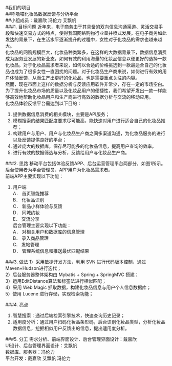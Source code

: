 #我们的项目<br>
##呼噜喵化妆品数据反馈与分析平台<br>
##小组成员：戴嘉欣 冯伦力 艾飘帆<br>
###1.	目标问题
  近年来，电子商务由于其具备的双向信息沟通渠道、灵活交易手段和快速交易方式的特点，使得我国网络购物行业呈井喷式发展。在电子商务如此发达的背景下，在生活水平逐渐提升的过程中，女性对于化妆品的需求也越来越大。<br>
  化妆品的网购规模巨大，化妆品种类繁多，在这样的大数据背景下，数据信息消费成为服务业发展的新业态，如何有效的利用海量的化妆品信息以便更好的选择一款化妆品。对于化妆品需求者来说，如何以合适的价格挑选到一款最适合自己的化妆品也成为了很多女性一直困扰的问题。对于化妆品生产商来说，如何进行有效的用户体验反馈，从而生产出更好的化妆品，也是需要重点关注的内容。<br>
  然而，现在市面上这样的数据分析与反馈应用软件非常少，存在一定的市场空白。为了提升化妆品市场的质量以及化妆品用户的便捷性，我们希望开发出一款一样能够高效地帮助化妆品用户和生产商进行高效的数据分析与交流的移动应用。<br>
  化妆品体验反馈平台需达到以下目的：<br>
1)	提供数据信息消费的相关模块，主要是API服务；<br>
2)	模糊搜索的结果匹配度要求尽可能高，能快速对用户进行适合自己的化妆品推荐；<br>
3)	构建用户与用户、用户与化妆品生产商之间多渠道沟通，为化妆品服务的进行以及反馈提供良好的平台；<br>
4)	通过庞大的数据库，保存尽可能多的化妆品信息，提高用户查询的效率。<br>
5)	进行有效的数据筛选与分析，反馈给用户与化妆品生产商。<br>

###2.	思路
移动平台包括体验反馈APP、后台运营管理平台两部分，如图1所示。后台使用者为平台管理员，APP用户为化妆品需求者。<br>
前端APP主要实现以下功能：<br>
1)	用户端<br>
A．	首页智能推荐<br>
B．	化妆品识别<br>
C．	新品小样体验与反馈<br>
D．	同城约妆<br>
E．	交流分享<br>
后台管理主要实现以下功能：<br>
A．	对相关用户和数据库的信息管理<br>
B．	录入商品管理<br>
C.   发帖管理<br>
D．	管理系统信息和推送最优匹配结果<br>
 
                      

###3.	做法
1）采用敏捷开发方法，利用 SVN 进行代码版本控制，通过 Maven+Hudson进行迭代；<br>
2）后台服务器整体架构由 Mybatis + Spring + SpringMVC 搭建；<br>
3）运用EditDistance算法和标签法进行相似匹配；<br>
4）采用 Web Magic 抓取数据，构建化妆品信息与用户个人信息数据库；<br>
5）使用 Lucene 进行存储，实现检索功能；<br>

###4.	亮点
1) 智慧搜索：通过后端检索引擎技术，快速查询历史记录；<br>
2) 适用度分析：通过用户扫码化妆品条形码，后台识别化妆品类型，分析化妆品数据信息，挖掘相似用户反馈出的信息，提出适用度分析。<br>


###5.	分工
需求分析、前端界面设计、后台管理界面设计：戴嘉欣<br>
UI设计、后台管理界面设计：艾飘帆<br>
数据库、服务器：冯伦力<br>
平台开发：戴嘉欣 艾飘帆 冯伦力<br>



